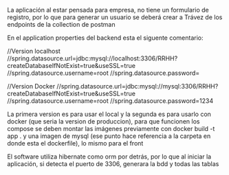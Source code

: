 La aplicación al estar pensada para empresa, no tiene un formulario de registro, por lo que para generar un usuario se deberá crear a Trávez de los endpoints 
de la collection de postman

En el application properties del backend esta el siguente comentario:

//Version localhost
    //spring.datasource.url=jdbc:mysql://localhost:3306/RRHH?createDatabaseIfNotExist=true&useSSL=true
    //spring.datasource.username=root
    //spring.datasource.password=

//Version Docker
    //spring.datasource.url=jdbc:mysql://mysql:3306/RRHH?createDatabaseIfNotExist=true&useSSL=true
    //spring.datasource.username=root
    //spring.datasource.password=1234

La primera version es para usar el local y la segunda es para usarlo con docker (que seria la version de produccion), para que funcionen los compose se deben montar las imágenes previamente con docker build -t app . y una imagen de mysql (ese punto hace referencia a la carpeta en donde esta el dockerfile), lo mismo para el front

El software utiliza hibernate como orm por detrás, por lo que al iniciar la aplicación, si detecta el puerto de 3306, generara la bdd y todas las tablas
